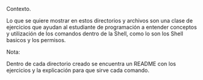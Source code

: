 Contexto.

Lo que se quiere mostrar en estos directorios y archivos son una clase de ejercicios que ayudan al estudiante de programación a entender conceptos y utilización de los comandos dentro de la Shell, como lo son los Shell basicos y los permisos.

Nota:

Dentro de cada directorio creado se encuentra un README con los ejercicios y la explicación para que sirve cada comando.
